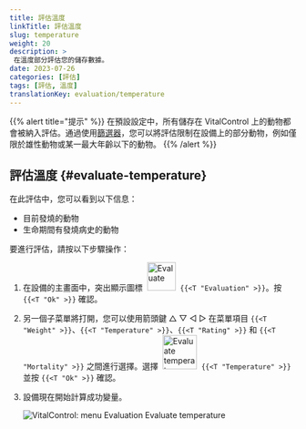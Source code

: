 ```yaml
---
title: 評估溫度
linkTitle: 評估溫度
slug: temperature
weight: 20
description: >
 在溫度部分評估您的儲存數據。
date: 2023-07-26
categories: [評估]
tags: [評估, 溫度]
translationKey: evaluation/temperature
---
```

{{% alert title="提示" %}}
在預設設定中，所有儲存在 VitalControl 上的動物都會被納入評估。通過使用[篩選器](../../filter/)，您可以將評估限制在設備上的部分動物，例如僅限於雄性動物或某一最大年齡以下的動物。
{{% /alert %}}

## 評估溫度 {#evaluate-temperature}

在此評估中，您可以看到以下信息：
- 目前發燒的動物
- 生命期間有發燒病史的動物

要進行評估，請按以下步驟操作：

1. 在設備的主畫面中，突出顯示圖標 &nbsp;<img src="/icons/main/evaluation.svg" width="50" align="bottom" alt="Evaluate" />&nbsp; `{{<T "Evaluation" >}}`。按 `{{<T "Ok" >}}` 確認。

2. 另一個子菜單將打開，您可以使用箭頭鍵 △ ▽ ◁ ▷ 在菜單項目 `{{<T "Weight" >}}`、`{{<T "Temperature" >}}`、`{{<T "Rating" >}}` 和 `{{<T "Mortality" >}}` 之間進行選擇。選擇 &nbsp;<img src="/icons/evaluation/temperature.svg" width="60" align="bottom" alt="Evaluate temperature" />&nbsp; `{{<T "Temperature" >}}` 並按 `{{<T "Ok" >}}` 確認。

3. 設備現在開始計算成功變量。

   ![VitalControl: menu Evaluation Evaluate temperature](../images/temperature.png "Evaluate temperature")
